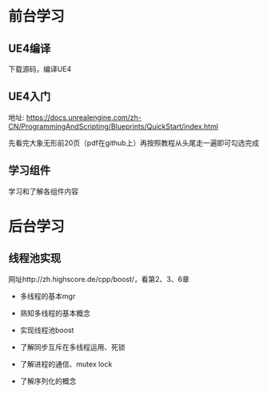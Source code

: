 # 前台学习

## UE4编译

下载源码，编译UE4

## UE4入门

地址:    https://docs.unrealengine.com/zh-CN/ProgrammingAndScripting/Blueprints/QuickStart/index.html

先看完大象无形前20页（pdf在github上）再按照教程从头尾走一遍即可勾选完成 

## 学习组件

学习和了解各组件内容

# 后台学习

## 线程池实现

网址http://zh.highscore.de/cpp/boost/，看第2、3、6章

* 多线程的基本mgr   

* 熟知多线程的基本概念  

* 实现线程池boost   

* 了解同步互斥在多线程运用、死锁   

* 了解进程的通信、mutex lock 

* 了解序列化的概念



